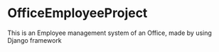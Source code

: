 # OfficeEmployeeProject
This is an Employee management system of an Office, made by using Django framework
